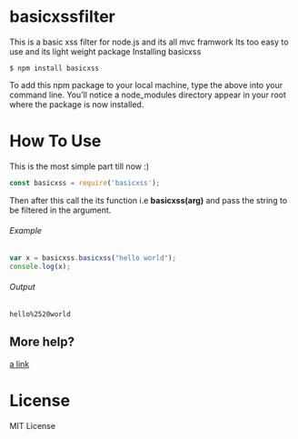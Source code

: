 # basicxssfilter
This is a basic xss filter for node.js and its all mvc framwork
Its too easy to use and its light weight package
Installing basicxss
```
$ npm install basicxss
```

To add this npm package to your local machine, type the above into your command line. You’ll notice a node_modules directory appear in your root where the package is now installed.

# How To Use
This is the most simple part till now :)
```javascript
const basicxss = require('basicxss');
```

Then after this call the its function i.e **basicxss(arg)** and pass the string to be filtered in the argument.

###### Example
```javascript
var x = basicxss.basicxss("hello world");
console.log(x);
```
###### Output
`hello%2520world`

## More help?

[a link](https://www.npmjs.com/package/basicxss/tutorial)

# License

MIT License

